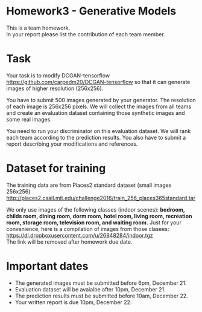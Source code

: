 # Homework3 - Generative Models 
This is a team homework.<br>
In your report please list the contribution of each team member.

# Task
Your task is to modify DCGAN-tensorflow <a>https://github.com/carpedm20/DCGAN-tensorflow</a> so that it can generate images of higher resolution (256x256).

You have to submit 500 images generated by your generator. The resolution of each image is 256x256 pixels.
We will collect the images from all teams and create an evaluation dataset containing those synthetic images and some real images.

You need to run your discriminator on this evaluation dataset. We will rank each team according to the prediction results. You also have to submit a report describing your modifications and references.

# Dataset for training
The training data are from Places2 standard dataset (small images 256x256)
<a>http://places2.csail.mit.edu/challenge2016/train_256_places365standard.tar</a>

We only use images of the following classes (indoor scenes):
<b>bedroom, childs room, dining room, dorm room, hotel room, living room, recreation room, storage room, television room, and waiting room.</b>
Just for your convenience, here is a compilation of images from those clasees:<br>
<a>https://dl.dropboxusercontent.com/u/26848284/indoor.tgz</a><br>
The link will be removed after homework due date.

# Important dates
* The generated images must be submitted before 6pm, December 21.
* Evaluation dataset will be avaialbe after 10pm, December 21.
* The prediction results must be submitted before 10am, December 22.
* Your written report is due 10pm, December 22.
